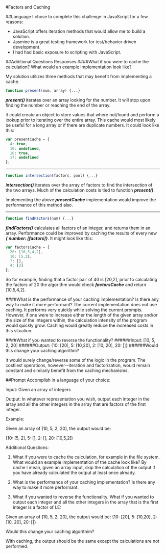 #Factors and Caching

##Language
I chose to complete this challenge in JavaScript for a few reasons:
  * JavaScript offers iteration  methods that would allow me to build a solution.
  * Jasmine is a great testing framework for test/behavior driven development.
  * I had had basic exposure to scripting with JavaScript.

##Additional Questions Responses
####What if you were to cache the calculation? What would an example implementation  look like?

My solution utilizes three methods that may benefit from implementing a cache.

```javascript
function present(num, array) {...}
```

**_present()_** iterates  over an array looking for the number. It will stop upon finding the number or reaching the end of the array.

It could create an object to store values that where not/found and perform a lookup prior to iterating  over the entire array. This cache would most likely be useful for a long array or if there are duplicate numbers. It could look like this:

```javascript
var presentCache = {
  4: true,
  10: undefined,
  16: true,
  17: undefined
};
```
---

 ```javascript
function intersection(factors, pool) {...}
```

**_intersection()_** iterates over the array of factors to find the intersection of the two arrays. Much of the calculation costs is tied to function **_present()_**.

Implementing the above **_presentCache_** implementation would improve the performance of this method also.

---

```javascript
function findFactors(num) {...}
```
**_findFactors()_** calculates all factors of an integer, and returns them in an array. Performance could be improved by caching the results of every new **_{ number: [factors]}_**. It might look like this:

```javascript
var factorsCache = {
  20: [10,5,4,2],
  10: [5,2],
  7: [],
  4: [2]
};
```

So for example, finding that a factor pair of 40 is [20,2], prior to calculating the factors of 20 the algorithm would check **_factorsCache_** and return [10,5,4,2].

####What is the performance of your caching implementation? Is there any way to make it more performant?
The current implementation does not use caching. It performs very quickly while solving the current prompts. However, if one were to increase either the length of the given array and/or the size of the integers within, the calculation intensity of the program would quickly grow. Caching would greatly reduce the increased costs in this situation.

####What if you wanted to reverse the functionality?
######Input: [10, 5, 2, 20]
######Output: {10: [20], 5: [10,20], 2: [10, 20], 20: []}
######Would this change your caching algorithm?

It would surely change/reverse some of the logic in the program. The costliest operations, however--iteration and factorization, would remain constant and similarly  benefit from the caching mechanisms.

##Prompt
Accomplish in a language of your choice:

Input: Given an array of integers

Output: In whatever representation you wish, output each integer in the array and all the other integers in the array that are
factors of the first integer.

Example:

  Given an array of [10, 5, 2, 20], the output would be:

{10: [5, 2], 5: [], 2: [], 20: [10,5,2]}

Additional Questions:

1.  What if you were to cache the calculation, for example in the file system.  What would an example implementation
of the cache look like?  By cache I mean, given an array input, skip the calculation of the output if you have already
calculated the output at least once already.

2.  What is the performance of your caching implementation?  Is there any way to make it more performant.

3.  What if you wanted to reverse the functionality.  What if you wanted to output each integer and all the other integers in the
array that is the first integer is a factor of I.E:

Given an array of [10, 5, 2, 20], the output would be:
{10: [20], 5: [10,20], 2: [10, 20], 20: []}

Would this change your caching algorithim?

With caching, the output should be the same except the calculations are not performed.